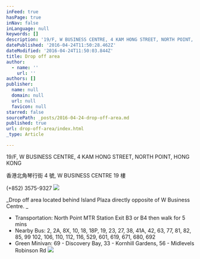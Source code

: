 ```yaml
---
inFeed: true
hasPage: true
inNav: false
inLanguage: null
keywords: []
description: '19/F, W BUSINESS CENTRE, 4 KAM HONG STREET, NORTH POINT, HONG KONG'
datePublished: '2016-04-24T11:50:28.462Z'
dateModified: '2016-04-24T11:50:03.844Z'
title: Drop off area
author:
  - name: ''
    url: ''
authors: []
publisher:
  name: null
  domain: null
  url: null
  favicon: null
starred: false
sourcePath: _posts/2016-04-24-drop-off-area.md
published: true
url: drop-off-area/index.html
_type: Article

---
```

19/F, W BUSINESS CENTRE, 4 KAM HONG STREET, NORTH POINT, HONG KONG

香港北角琴行街 4 號, W BUSINESS CENTRE 19 樓

(+852) 3575-9327
![](https://the-grid-user-content.s3-us-west-2.amazonaws.com/76844aa4-7664-4ebf-81e0-6fad0a4aefd1.png)

_Drop off area located behind Island Plaza directly opposite of W Business Centre. _

* Transportation: North Point MTR Station Exit B3 or B4 then walk for 5 mins 
* Nearby Bus: 2, 2A, 8X, 10, 18, 18P, 19, 23, 27, 38, 41A, 42, 63, 77, 81, 82, 85, 99 102, 106, 110, 112, 116, 529, 601, 619, 671, 680, 692 
* Green Minivan: 69 - Discovery Bay, 33 - Kornhill Gardens, 56 - Midlevels Robinson Rd
![](https://the-grid-user-content.s3-us-west-2.amazonaws.com/3ead006b-31f0-4743-9dbf-913e15437b47.jpg)